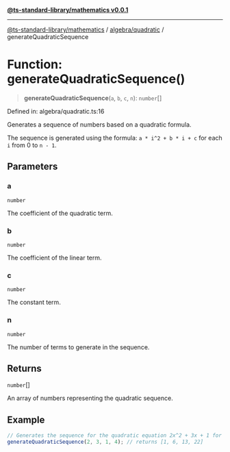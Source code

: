 [**@ts-standard-library/mathematics v0.0.1**](../../../README.md)

***

[@ts-standard-library/mathematics](../../../README.md) / [algebra/quadratic](../README.md) / generateQuadraticSequence

# Function: generateQuadraticSequence()

> **generateQuadraticSequence**(`a`, `b`, `c`, `n`): `number`[]

Defined in: algebra/quadratic.ts:16

Generates a sequence of numbers based on a quadratic formula.

The sequence is generated using the formula: `a * i^2 + b * i + c` for each `i` from 0 to `n - 1`.

## Parameters

### a

`number`

The coefficient of the quadratic term.

### b

`number`

The coefficient of the linear term.

### c

`number`

The constant term.

### n

`number`

The number of terms to generate in the sequence.

## Returns

`number`[]

An array of numbers representing the quadratic sequence.

## Example

```ts
// Generates the sequence for the quadratic equation 2x^2 + 3x + 1 for x = 0, 1, 2, 3
generateQuadraticSequence(2, 3, 1, 4); // returns [1, 6, 13, 22]
```
